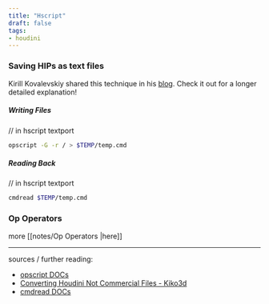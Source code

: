 ```yaml
---
title: "Hscript"
draft: false
tags:
- houdini
---
```


### Saving HIPs as text files

Kirill Kovalevskiy shared this technique in his [blog](https://kiko3d.wordpress.com/2015/03/19/converting-houdini-not-commercial-files/). Check it out for a longer detailed explanation!

##### Writing Files
// in hscript textport

```bash
opscript -G -r / > $TEMP/temp.cmd
```

##### Reading Back
// in hscript textport

```bash
cmdread $TEMP/temp.cmd
```

### Op Operators

more [[notes/Op Operators |here]]

---

sources / further reading:
- [opscript DOCs](https://www.sidefx.com/docs/houdini/commands/opscript.html)
- [Converting Houdini Not Commercial Files - Kiko3d](https://kiko3d.wordpress.com/2015/03/19/converting-houdini-not-commercial-files/)
- [cmdread DOCs](https://www.sidefx.com/docs/houdini/commands/cmdread.html)

